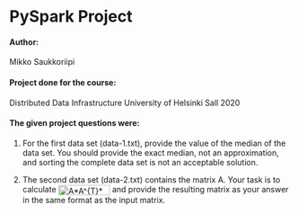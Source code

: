 # PySpark Project

#### Author:
Mikko Saukkoriipi

#### Project done for the course:
Distributed Data Infrastructure
University of Helsinki
Sall 2020

#### The given project questions were:

1. For the first data set (data-1.txt), provide the value of the median of the data set. You should provide the exact median, not an approximation, and sorting the complete data set is not an acceptable solution.

2. The second data set (data-2.txt) contains the matrix A. Your task is to calculate <img src="http://www.sciweavers.org/tex2img.php?eq=%20A%2AA%5E%7BT%7D%2AA%20&bc=White&fc=Black&im=jpg&fs=12&ff=arev&edit=0" align="center" border="0" alt=" A*A^{T}*A " width="92" height="18" /> and provide the resulting matrix as your answer in the same format as the input matrix.
